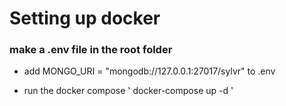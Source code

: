 # Setting up docker

### make a .env file in the root folder

- add MONGO_URI = "mongodb://127.0.0.1:27017/sylvr" to .env

- run the docker compose ' docker-compose up -d '
